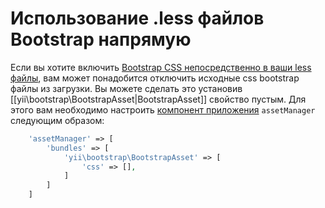 Использование .less файлов Bootstrap напрямую
===========================================

Если вы хотите включить [Bootstrap CSS непосредственно в ваши less файлы](https://getbootstrap.com/docs/3.4/customize/), вам может понадобится отключить исходные css bootstrap файлы из загрузки. Вы можете сделать это установив [[yii\bootstrap\BootstrapAsset|BootstrapAsset]] свойство пустым. Для этого вам необходимо настроить [компонент приложения](https://github.com/yiisoft/yii2/blob/master/docs/guide/structure-application-components.md) `assetManager` следующим образом:

```php
    'assetManager' => [
        'bundles' => [
            'yii\bootstrap\BootstrapAsset' => [
                'css' => [],
            ]
        ]
    ]
```
